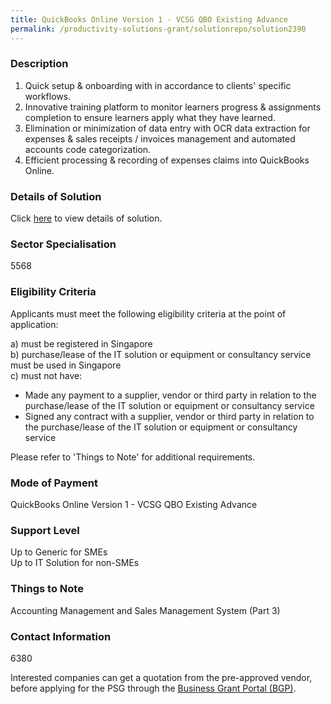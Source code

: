```yaml
---
title: QuickBooks Online Version 1 - VCSG QBO Existing Advance
permalink: /productivity-solutions-grant/solutionrepo/solution2390
---
```


### Description

1) Quick setup & onboarding with in accordance to clients' specific workflows.
2) Innovative training platform to monitor learners progress & assignments completion to ensure learners apply what they have learned.
3) Elimination or minimization of data entry with OCR data extraction for expenses & sales receipts / invoices management and automated accounts code categorization. 
4) Efficient processing & recording of expenses claims into QuickBooks Online.

### Details of Solution

Click <a href='Value Consultancy (Singapore) Pte. Ltd.' target='_blank' rel='noopener'>here</a> to view details of solution.

### Sector Specialisation

 5568 

### Eligibility Criteria

Applicants must meet the following eligibility criteria at the point of application:

a) must be registered in Singapore <br>
b) purchase/lease of the IT solution or equipment or consultancy service must be used in Singapore <br>
c) must not have:
- Made any payment to a supplier, vendor or third party in relation to the purchase/lease of the IT solution or equipment or consultancy service
- Signed any contract with a supplier, vendor or third party in relation to the purchase/lease of the IT solution or equipment or consultancy service

Please refer to 'Things to Note' for additional requirements.

### Mode of Payment
QuickBooks Online Version 1 - VCSG QBO Existing Advance

### Support Level
Up to Generic for SMEs <br>
Up to IT Solution for non-SMEs

### Things to Note
Accounting Management and Sales Management System (Part 3)

### Contact Information
6380

Interested companies can get a quotation from the pre-approved vendor, before applying for the PSG through the <a target='_blank' rel='noopener' href='https://www.businessgrants.gov.sg/'>Business Grant Portal (BGP)</a>.
